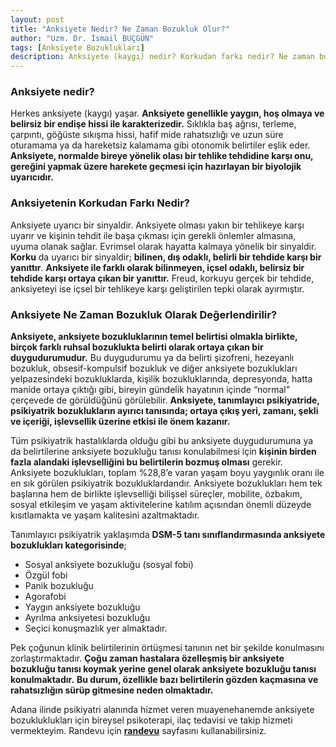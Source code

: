 ```yaml
---
layout: post
title: "Anksiyete Nedir? Ne Zaman Bozukluk Olur?"
author: "Uzm. Dr. İsmail BUÇGÜN"
tags: [Anksiyete Bozuklukları]
description: Anksiyete (kaygı) nedir? Korkudan farkı nedir? Ne zaman bozukluk olarak tanımlanır? Anksiyete bozuklukları nelerdir?
---
```


### Anksiyete nedir?
Herkes anksiyete (kaygı) yaşar. **Anksiyete genellikle yaygın, hoş olmaya ve belirsiz bir endişe hissi ile karakterizedir.** Sıklıkla baş ağrısı, terleme, çarpıntı, göğüste sıkışma hissi, hafif mide rahatsızlığı ve uzun süre oturamama ya da hareketsiz kalamama gibi otonomik belirtiler eşlik eder.
**Anksiyete, normalde bireye yönelik olası bir tehlike tehdidine karşı onu, gereğini yapmak üzere harekete geçmesi için hazırlayan bir biyolojik uyarıcıdır.** 

### Anksiyetenin Korkudan Farkı Nedir?
Anksiyete uyarıcı bir sinyaldir. Anksiyete olması yakın bir tehlikeye karşı uyarır ve kişinin tehdit ile başa çıkması için gerekli önlemler almasına, uyuma olanak sağlar. Evrimsel olarak hayatta kalmaya yönelik bir sinyaldir. **Korku** da uyarıcı bir sinyaldir; **bilinen, dış odaklı, belirli bir tehdide karşı bir yanıttır**. **Anksiyete ile farklı olarak bilinmeyen, içsel odaklı, belirsiz bir tehdide karşı ortaya çıkan bir yanıttır.** 
Freud, korkuyu gerçek bir tehdide, anksiyeteyi ise içsel bir tehlikeye karşı geliştirilen tepki olarak ayırmıştır.

### Anksiyete Ne Zaman Bozukluk Olarak Değerlendirilir?
**Anksiyete, anksiyete bozukluklarının temel belirtisi olmakla birlikte, birçok farklı ruhsal bozuklukta belirti olarak ortaya çıkan bir duygudurumudur.** Bu duygudurumu ya da belirti şizofreni, hezeyanlı bozukluk, obsesif-kompulsif bozukluk ve diğer anksiyete bozuklukları yelpazesindeki bozukluklarda, kişilik bozukluklarında, depresyonda, hatta manide ortaya çıktığı gibi, bireyin gündelik hayatının içinde “normal” çerçevede de görüldüğünü görülebilir. 
**Anksiyete, tanımlayıcı psikiyatride, psikiyatrik bozuklukların ayırıcı tanısında; ortaya çıkış yeri, zamanı, şekli ve içeriği, işlevsellik üzerine etkisi ile önem kazanır.**

Tüm psikiyatrik hastalıklarda olduğu gibi bu anksiyete duygudurumuna ya da belirtilerine anksiyete bozukluğu tanısı konulabilmesi için **kişinin birden fazla alandaki işlevselliğini bu belirtilerin bozmuş olması** gerekir.
Anksiyete bozuklukları, toplam %28,8’e varan yaşam boyu yaygınlık oranı ile en sık görülen psikiyatrik bozukluklardandır. Anksiyete bozuklukları hem tek başlarına hem de birlikte işlevselliği bilişsel süreçler, mobilite, özbakım, sosyal etkileşim ve yaşam aktivitelerine katılım açısından önemli düzeyde kısıtlamakta ve yaşam kalitesini azaltmaktadır. 

Tanımlayıcı psikiyatrik yaklaşımda **DSM-5 tanı sınıflandırmasında anksiyete bozuklukları kategorisinde**;
* Sosyal anksiyete bozukluğu (sosyal fobi)
* Özgül fobi
* Panik bozukluğu
* Agorafobi
* Yaygın anksiyete bozukluğu
* Ayrılma anksiyetesi bozukluğu
* Seçici konuşmazlık  yer almaktadır.


Pek çoğunun klinik belirtilerinin örtüşmesi tanının net bir şekilde konulmasını zorlaştırmaktadır. **Çoğu zaman hastalara özelleşmiş bir anksiyete bozukluğu tanısı koymak yerine genel olarak anksiyete bozukluğu tanısı konulmaktadır.** **Bu durum, özellikle bazı belirtilerin gözden kaçmasına ve rahatsızlığın sürüp gitmesine neden olmaktadır.** 


Adana ilinde psikiyatri alanında hizmet veren muayenehanemde anksiyete bozukluklukları için bireysel psikoterapi, ilaç tedavisi ve takip hizmeti vermekteyim. Randevu için **[randevu](/randevu)** sayfasını kullanabilirsiniz.